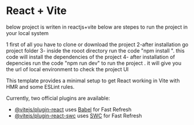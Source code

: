 # React + Vite

below project is writen in reactjs+vite below are stepes to run the project in your local system

1 first of all you have to clone or download the project
2-after installation go project folder
3- inside the rooot directory run the code "npm install ". this code will install the dependencies of the project
4- after installation of depencies run the code "npm run dev" to run the project . it will give you the url of local environment to check the project UI



This template provides a minimal setup to get React working in Vite with HMR and some ESLint rules.

Currently, two official plugins are available:

- [@vitejs/plugin-react](https://github.com/vitejs/vite-plugin-react/blob/main/packages/plugin-react/README.md) uses [Babel](https://babeljs.io/) for Fast Refresh
- [@vitejs/plugin-react-swc](https://github.com/vitejs/vite-plugin-react-swc) uses [SWC](https://swc.rs/) for Fast Refresh

